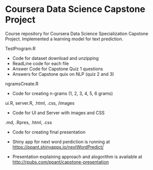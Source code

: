 # Coursera Data Science Capstone Project
Course repository for Coursera Data Science Specialization Capstone Project. Implemented a learning model for text prediction.

TestProgram.R
* Code for dataset download and unzipping
* ReadLine code for each file
* Answer Code for Capstone Quiz 1 questions
* Answers for Capstone quix on NLP (quiz 2 and 3)

ngramsCreate.R
* Code for creating n-grams (1, 2, 3, 4, 5, 6 grams)

ui.R, server.R, .html, .css, /images
* Code for UI and Server with images and CSS

.md, .Rpres, .html, .css
* Code for creating final presentation 

* Shiny app for next word perdiction is running at https://ppant.shinyapps.io/nextWordPredict/

* Presentation explaining approach and alogorithm is available at http://rpubs.com/ppant/capstone-presentation
